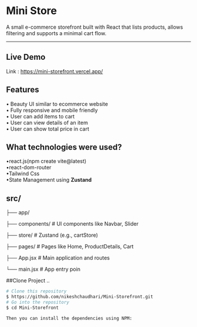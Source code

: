 

# Mini Store

A small e-commerce storefront built with React that lists products, allows filtering and supports a minimal cart flow.

--------------------------------------------------
## Live Demo
Link : https://mini-storefront.vercel.app/

## Features
• Beauty UI similar to ecommerce website <br>
• Fully responsive and mobile friendly <br>
• User can add items to cart <br>
• User can view details of an item<br>
• User can show total price in cart<br>

## What technologies were used?
•react.js(npm create vite@latest)<br>
•react-dom-router<br>
•Tailwind Css<br>
•State Management using <strong> Zustand </strong>
## src/
├── app/ 

├── components/ # UI components like Navbar, Slider

├── store/ # Zustand (e.g., cartStore)

├── pages/ # Pages like Home, ProductDetails, Cart

├── App.jsx # Main application and routes

└── main.jsx # App entry poin

##Clone Project ..
```bash
# Clone this repository
$ https://github.com/nikeshchaudhari/Mini-Storefront.git
# Go into the repository
$ cd Mini-Storefront

Then you can install the dependencies using NPM:


